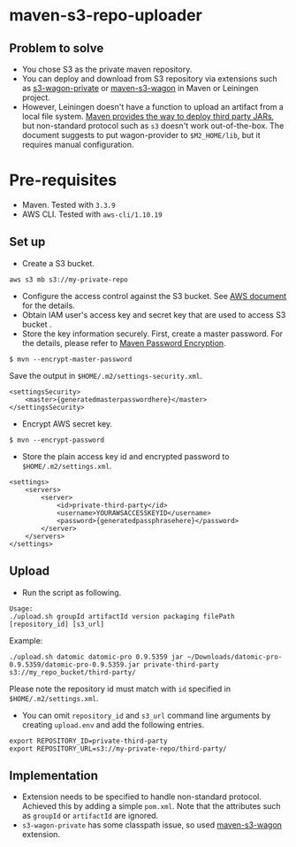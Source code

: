 maven-s3-repo-uploader
================

## Problem to solve
* You chose S3 as the private maven repository.
* You can deploy and download from S3 repository via extensions such as [s3-wagon-private](https://github.com/technomancy/s3-wagon-private) or [maven-s3-wagon](https://github.com/jcaddel/maven-s3-wagon) in Maven or Leiningen project.
* However, Leiningen doesn't have a function to upload an artifact from a local file system. [Maven provides the way to deploy third party JARs](https://maven.apache.org/guides/mini/guide-3rd-party-jars-remote.html), but non-standard protocol such as `s3` doesn't work out-of-the-box. The document suggests to put wagon-provider to `$M2_HOME/lib`, but it requires manual configuration.

# Pre-requisites
* Maven. Tested with `3.3.9`
* AWS CLI. Tested with `aws-cli/1.10.19`

## Set up
* Create a S3 bucket. 

```
aws s3 mb s3://my-private-repo
```
* Configure the access control against the S3 bucket. See [AWS document](http://docs.aws.amazon.com/AmazonS3/latest/dev/s3-access-control.html) for the details. 
* Obtain IAM user's access key and secret key that are used to access S3 bucket .
* Store the key information securely. First, create a master password. For the details, please refer to [Maven Password Encryption](https://maven.apache.org/guides/mini/guide-encryption.html).

```
$ mvn --encrypt-master-password
```

Save the output in `$HOME/.m2/settings-security.xml`. 

```
<settingsSecurity>
    <master>{generatedmasterpasswordhere}</master>
</settingsSecurity>
```

* Encrypt AWS secret key. 

```
$ mvn --encrypt-password
```

* Store the plain access key id and encrypted password to `$HOME/.m2/settings.xml`. 

```
<settings>
    <servers>
        <server>
            <id>private-third-party</id>
            <username>YOURAWSACCESSKEYID</username>
            <password>{generatedpassphrasehere}</password>
        </server>
    </servers>
</settings>
```

## Upload
* Run the script as following. 

```
Usage:
./upload.sh groupId artifactId version packaging filePath [repository_id] [s3_url]
```

Example: 

```
./upload.sh datomic datomic-pro 0.9.5359 jar ~/Downloads/datomic-pro-0.9.5359/datomic-pro-0.9.5359.jar private-third-party s3://my_repo_bucket/third-party/
```

Please note the repository id must match with `id` specified in `$HOME/.m2/settings.xml`. 

* You can omit `repository_id` and `s3_url` command line arguments by creating `upload.env` and add the following entries. 

```
export REPOSITORY_ID=private-third-party
export REPOSITORY_URL=s3://my-private-repo/third-party/
```

## Implementation
* Extension needs to be specified to handle non-standard protocol. Achieved this by adding a simple 
  `pom.xml`. Note that the attributes such as `groupId` or `artifactId` are ignored. 
* `s3-wagon-private` has some classpath issue, so used [maven-s3-wagon](https://github.com/jcaddel/maven-s3-wagon) extension.
